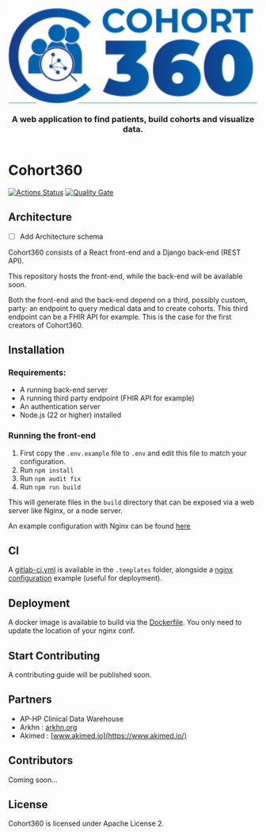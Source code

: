<div align="center" style="display:flex;flex-direction:column;">
  <img src="./public/logo_c360.png" alt="Cohort360 logo" />
  <h3>A web application to find patients, build cohorts and visualize data.</h3>
</div>

# Cohort360

[![Actions Status](https://github.com/aphp/Cohort360-FrontEnd/workflows/cohort360-main-pipeline/badge.svg)](https://github.com/aphp/Cohort360-FrontEnd/actions)
[![Quality Gate](https://sonarcloud.io/api/project_badges/measure?project=aphp_Cohort360&metric=alert_status)](https://sonarcloud.io/dashboard?id=aphp_Cohort360)

## Architecture

- [ ] Add Architecture schema

Cohort360 consists of a React front-end and a Django back-end (REST API).

This repository hosts the front-end, while the back-end will be available soon.

Both the front-end and the back-end depend on a third, possibly custom, party: an endpoint to query medical data and to create cohorts.
This third endpoint can be a FHIR API for example. This is the case for the first creators of Cohort360.

## Installation

### Requirements:

- A running back-end server
- A running third party endpoint (FHIR API for example)
- An authentication server
- Node.js (22 or higher) installed

### Running the front-end

1. First copy the `.env.example` file to `.env` and edit this file to match your configuration.
2. Run `npm install`
3. Run `npm audit fix`
4. Run `npm run build`

This will generate files in the `build` directory that can be exposed via a web server like Nginx, or a node server.

An example configuration with Nginx can be found [here](.templates/nginx.conf)

## CI

A [gitlab-ci.yml](.templates/.gitlab-ci.yml) is available in the `.templates` folder, alongside
a [nginx configuration](.templates/nginx.conf) example (useful for deployment).

## Deployment

A docker image is available to build via the [Dockerfile](Dockerfile). You only need to update the location of your nginx conf.

## Start Contributing

A contributing guide will be published soon.

## Partners

- AP-HP Clinical Data Warehouse
- Arkhn : [arkhn.org](https://arkhn.org/)
- Akimed : [www.akimed.io](https://www.akimed.io/)

## Contributors

Coming soon...

## License

Cohort360 is licensed under Apache License 2.
